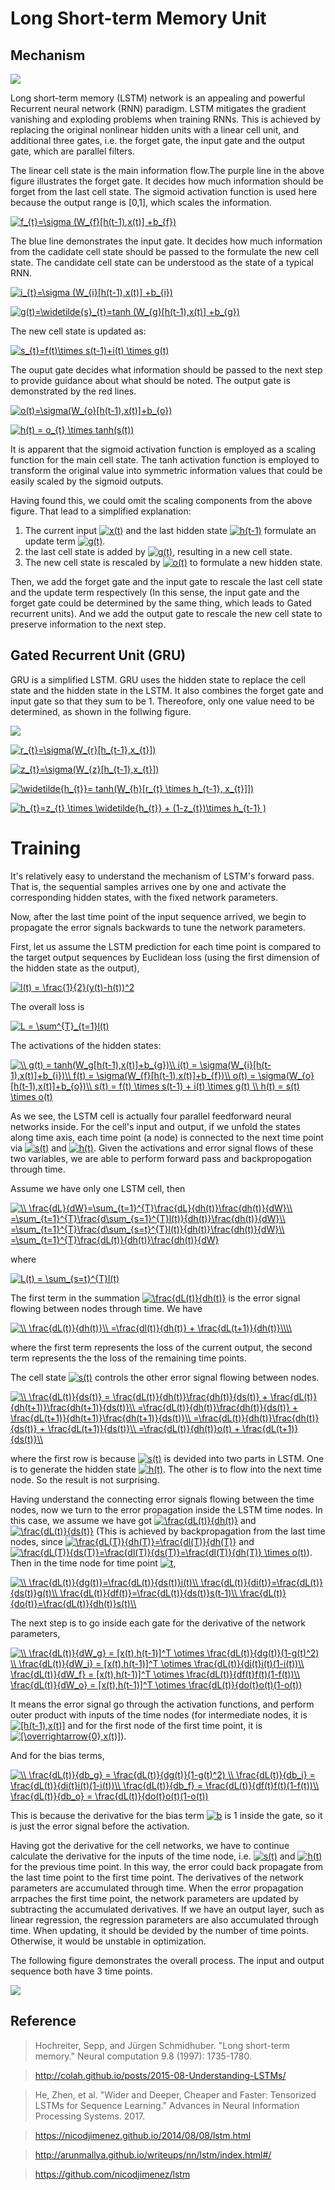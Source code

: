 # Long Short-term Memory Unit
## Mechanism

![](https://github.com/ZhichenML/LifePlan/blob/master/Recording/Machine-Learning-Wiki/fig/LSTM.png)

Long short-term memory (LSTM) network is an appealing and powerful Recurrent neural network (RNN) paradigm. LSTM mitigates the gradient vanishing and exploding problems when training RNNs. This is achieved by replacing the original nonlinear hidden units with a linear cell unit, and additional three gates, i.e. the forget gate, the input gate and the output gate, which are parallel filters.

The linear cell state is the main information flow.The purple line in the above figure illustrates the forget gate. It decides how much information should be forget from the last cell state. The sigmoid activation function is used here because the output range is [0,1], which scales the information.
<!--f_{t}=\sigma (W_{f}[h(t-1),x(t)] +b_{f})-->
<a href="https://www.codecogs.com/eqnedit.php?latex=f_{t}=\sigma&space;(W_{f}[h(t-1),x(t)]&space;&plus;b_{f})" target="_blank"><img src="https://latex.codecogs.com/gif.latex?f_{t}=\sigma&space;(W_{f}[h(t-1),x(t)]&space;&plus;b_{f})" title="f_{t}=\sigma (W_{f}[h(t-1),x(t)] +b_{f})" /></a>

The blue line demonstrates the input gate. It decides how much information from the cadidate cell state should be passed to the formulate the new cell state. The candidate cell state can be understood as the state of a typical RNN.
<!--i_{t}=\sigma (W_{i}[h(t-1),x(t)] +b_{i})-->
<a href="https://www.codecogs.com/eqnedit.php?latex=i_{t}=\sigma&space;(W_{i}[h(t-1),x(t)]&space;&plus;b_{i})" target="_blank"><img src="https://latex.codecogs.com/gif.latex?i_{t}=\sigma&space;(W_{i}[h(t-1),x(t)]&space;&plus;b_{i})" title="i_{t}=\sigma (W_{i}[h(t-1),x(t)] +b_{i})" /></a>
<!--g(t)=\widetilde{s}_{t}=tanh (W_{g}[h(t-1),x(t)] +b_{g})-->
<a href="https://www.codecogs.com/eqnedit.php?latex=g(t)=\widetilde{s}_{t}=tanh&space;(W_{g}[h(t-1),x(t)]&space;&plus;b_{g})" target="_blank"><img src="https://latex.codecogs.com/gif.latex?g(t)=\widetilde{s}_{t}=tanh&space;(W_{g}[h(t-1),x(t)]&space;&plus;b_{g})" title="g(t)=\widetilde{s}_{t}=tanh (W_{g}[h(t-1),x(t)] +b_{g})" /></a>

The new cell state is updated as:
<!--s_{t}=f(t)\times s(t-1)+i(t) \times g(t)-->
<a href="https://www.codecogs.com/eqnedit.php?latex=s_{t}=f(t)\times&space;s(t-1)&plus;i(t)&space;\times&space;g(t)" target="_blank"><img src="https://latex.codecogs.com/gif.latex?s_{t}=f(t)\times&space;s(t-1)&plus;i(t)&space;\times&space;g(t)" title="s_{t}=f(t)\times s(t-1)+i(t) \times g(t)" /></a>

The ouput gate decides what information should be passed to the next step to provide guidance about what should be noted. The output gate is demonstrated by the red lines.
<!--o(t)=\sigma(W_{o}[h(t-1),x(t)]+b_{o})-->
<a href="https://www.codecogs.com/eqnedit.php?latex=o(t)=\sigma(W_{o}[h(t-1),x(t)]&plus;b_{o})" target="_blank"><img src="https://latex.codecogs.com/gif.latex?o(t)=\sigma(W_{o}[h(t-1),x(t)]&plus;b_{o})" title="o(t)=\sigma(W_{o}[h(t-1),x(t)]+b_{o})" /></a>
<!--h(t) = o_{t} \times tanh(s(t))-->
<a href="https://www.codecogs.com/eqnedit.php?latex=h(t)&space;=&space;o_{t}&space;\times&space;tanh(s(t))" target="_blank"><img src="https://latex.codecogs.com/gif.latex?h(t)&space;=&space;o_{t}&space;\times&space;tanh(s(t))" title="h(t) = o_{t} \times tanh(s(t))" /></a>

It is apparent that the sigmoid activation function is employed as a scaling function for the main cell state. The tanh activation function is employed to transform the original value into symmetric information values that could be easily scaled by the sigmoid outputs. 

Having found this, we could omit the scaling components from the above figure. 
That lead to a simplified explanation: 
1. The current input 
<a href="https://www.codecogs.com/eqnedit.php?latex=x(t)" target="_blank"><img src="https://latex.codecogs.com/gif.latex?x(t)" title="x(t)" /></a>
and the last hidden state <a href="https://www.codecogs.com/eqnedit.php?latex=h(t-1)" target="_blank"><img src="https://latex.codecogs.com/gif.latex?h(t-1)" title="h(t-1)" /></a>
formulate an update term <a href="https://www.codecogs.com/eqnedit.php?latex=g(t)" target="_blank"><img src="https://latex.codecogs.com/gif.latex?g(t)" title="g(t)" /></a>.  
2. the last cell state is added by <a href="https://www.codecogs.com/eqnedit.php?latex=g(t)" target="_blank"><img src="https://latex.codecogs.com/gif.latex?g(t)" title="g(t)" /></a>, resulting in a new cell state.
3. The new cell state is rescaled by <a href="https://www.codecogs.com/eqnedit.php?latex=o(t)" target="_blank"><img src="https://latex.codecogs.com/gif.latex?o(t)" title="o(t)" /></a> to formulate a new hidden state.

Then, we add the forget gate and the input gate to rescale the last cell state and the update term respectively (In this sense, the input gate and the forget gate could be determined by the same thing, which leads to Gated recurrent units). And we add the output gate to rescale the new cell state to preserve information to the next step.


## Gated Recurrent Unit (GRU)
GRU is a simplified LSTM. GRU uses the hidden state to replace the cell state and the hidden state in the LSTM. It also combines the forget gate and input gate so that they sum to be 1. Thereofore, only one value need to be determined, as shown in the follwing figure.

![](https://github.com/ZhichenML/LifePlan/blob/master/Recording/Machine-Learning-Wiki/fig/GRU.png)

<!--r_{t}=\sigma(W_{r}[h_{t-1},x_{t}])-->
<a href="https://www.codecogs.com/eqnedit.php?latex=r_{t}=\sigma(W_{r}[h_{t-1},x_{t}])" target="_blank"><img src="https://latex.codecogs.com/gif.latex?r_{t}=\sigma(W_{r}[h_{t-1},x_{t}])" title="r_{t}=\sigma(W_{r}[h_{t-1},x_{t}])" /></a>
<!--z_{t}=\sigma(W_{z}[h_{t-1},x_{t}])-->
<a href="https://www.codecogs.com/eqnedit.php?latex=z_{t}=\sigma(W_{z}[h_{t-1},x_{t}])" target="_blank"><img src="https://latex.codecogs.com/gif.latex?z_{t}=\sigma(W_{z}[h_{t-1},x_{t}])" title="z_{t}=\sigma(W_{z}[h_{t-1},x_{t}])" /></a>
<!--\widetilde{h_{t}}= tanh(W_{h}[r_{t} \times h_{t-1}, x_{t}]])-->
<a href="https://www.codecogs.com/eqnedit.php?latex=\widetilde{h_{t}}=&space;tanh(W_{h}[r_{t}&space;\times&space;h_{t-1},&space;x_{t}]])" target="_blank"><img src="https://latex.codecogs.com/gif.latex?\widetilde{h_{t}}=&space;tanh(W_{h}[r_{t}&space;\times&space;h_{t-1},&space;x_{t}]])" title="\widetilde{h_{t}}= tanh(W_{h}[r_{t} \times h_{t-1}, x_{t}]])" /></a>
<!--h_{t}=z_{t} \times \widetilde{h_{t}} + (1-z_{t})\times h_{t-1} )-->
<a href="https://www.codecogs.com/eqnedit.php?latex=h_{t}=z_{t}&space;\times&space;\widetilde{h_{t}}&space;&plus;&space;(1-z_{t})\times&space;h_{t-1}&space;)" target="_blank"><img src="https://latex.codecogs.com/gif.latex?h_{t}=z_{t}&space;\times&space;\widetilde{h_{t}}&space;&plus;&space;(1-z_{t})\times&space;h_{t-1}&space;)" title="h_{t}=z_{t} \times \widetilde{h_{t}} + (1-z_{t})\times h_{t-1} )" /></a>

# Training

It's relatively easy to understand the mechanism of LSTM's forward pass. That is, the sequential samples arrives one by one and activate the corresponding hidden states, with the fixed network parameters.

Now, after the last time point of the input sequence arrived, we begin to propagate the error signals backwards to tune the network parameters.

First, let us assume the LSTM prediction for each time point is compared to the target output sequences by Euclidean loss (using the first dimension of the hidden state as the output),
<!--l(t) = \frac{1}{2}(y(t)-h(t))^2-->
<a href="https://www.codecogs.com/eqnedit.php?latex=l(t)&space;=&space;\frac{1}{2}(y(t)-h(t))^2" target="_blank"><img src="https://latex.codecogs.com/gif.latex?l(t)&space;=&space;\frac{1}{2}(y(t)-h(t))^2" title="l(t) = \frac{1}{2}(y(t)-h(t))^2" /></a>

The overall loss is 
<!--L = \sum^{T}_{t=1}l(t)-->
<a href="https://www.codecogs.com/eqnedit.php?latex=L&space;=&space;\sum^{T}_{t=1}l(t)" target="_blank"><img src="https://latex.codecogs.com/gif.latex?L&space;=&space;\sum^{T}_{t=1}l(t)" title="L = \sum^{T}_{t=1}l(t)" /></a>

The activations of the hidden states:
<!--\\
g(t) = tanh(W_g[h(t-1),x(t)]+b_{g})\\
i(t) = \sigma(W_{i}[h(t-1),x(t)]+b_{i})\\
f(t) = \sigma(W_{f}[h(t-1),x(t)]+b_{f})\\
o(t) = \sigma(W_{o}[h(t-1),x(t)]+b_{o})\\
s(t) = f(t) \times s(t-1) + i(t) \times g(t) \\
h(t) = s(t) \times o(t)-->
<a href="https://www.codecogs.com/eqnedit.php?latex=\\&space;g(t)&space;=&space;tanh(W_g[h(t-1),x(t)]&plus;b_{g})\\&space;i(t)&space;=&space;\sigma(W_{i}[h(t-1),x(t)]&plus;b_{i})\\&space;f(t)&space;=&space;\sigma(W_{f}[h(t-1),x(t)]&plus;b_{f})\\&space;o(t)&space;=&space;\sigma(W_{o}[h(t-1),x(t)]&plus;b_{o})\\&space;s(t)&space;=&space;f(t)&space;\times&space;s(t-1)&space;&plus;&space;i(t)&space;\times&space;g(t)&space;\\&space;h(t)&space;=&space;s(t)&space;\times&space;o(t)" target="_blank"><img src="https://latex.codecogs.com/gif.latex?\\&space;g(t)&space;=&space;tanh(W_g[h(t-1),x(t)]&plus;b_{g})\\&space;i(t)&space;=&space;\sigma(W_{i}[h(t-1),x(t)]&plus;b_{i})\\&space;f(t)&space;=&space;\sigma(W_{f}[h(t-1),x(t)]&plus;b_{f})\\&space;o(t)&space;=&space;\sigma(W_{o}[h(t-1),x(t)]&plus;b_{o})\\&space;s(t)&space;=&space;f(t)&space;\times&space;s(t-1)&space;&plus;&space;i(t)&space;\times&space;g(t)&space;\\&space;h(t)&space;=&space;s(t)&space;\times&space;o(t)" title="\\ g(t) = tanh(W_g[h(t-1),x(t)]+b_{g})\\ i(t) = \sigma(W_{i}[h(t-1),x(t)]+b_{i})\\ f(t) = \sigma(W_{f}[h(t-1),x(t)]+b_{f})\\ o(t) = \sigma(W_{o}[h(t-1),x(t)]+b_{o})\\ s(t) = f(t) \times s(t-1) + i(t) \times g(t) \\ h(t) = s(t) \times o(t)" /></a>

As we see, the LSTM cell is actually four parallel feedforward neural networks inside. For the cell's input and output, if we unfold the states along time axis, each time point (a node) is connected to the next time point via <a href="https://www.codecogs.com/eqnedit.php?latex=s(t)" target="_blank"><img src="https://latex.codecogs.com/gif.latex?s(t)" title="s(t)" /></a> and <a href="https://www.codecogs.com/eqnedit.php?latex=h(t)" target="_blank"><img src="https://latex.codecogs.com/gif.latex?h(t)" title="h(t)" /></a>. Given the activations and error signal flows of these two variables, we are able to perform forward pass and backpropogation through time.

Assume we have only one LSTM cell, then
<!--\\
\frac{dL}{dW}=\sum_{t=1}^{T}\frac{dL}{dh(t)}\frac{dh(t)}{dW}\\
=\sum_{t=1}^{T}\frac{d\sum_{s=1}^{T}l(t)}{dh(t)}\frac{dh(t)}{dW}\\
=\sum_{t=1}^{T}\frac{d\sum_{s=t}^{T}l(t)}{dh(t)}\frac{dh(t)}{dW}\\
=\sum_{t=1}^{T}\frac{dL(t)}{dh(t)}\frac{dh(t)}{dW}-->
<a href="https://www.codecogs.com/eqnedit.php?latex=\\&space;\frac{dL}{dW}=\sum_{t=1}^{T}\frac{dL}{dh(t)}\frac{dh(t)}{dW}\\&space;=\sum_{t=1}^{T}\frac{d\sum_{s=1}^{T}l(t)}{dh(t)}\frac{dh(t)}{dW}\\&space;=\sum_{t=1}^{T}\frac{d\sum_{s=t}^{T}l(t)}{dh(t)}\frac{dh(t)}{dW}\\&space;=\sum_{t=1}^{T}\frac{dL(t)}{dh(t)}\frac{dh(t)}{dW}" target="_blank"><img src="https://latex.codecogs.com/gif.latex?\\&space;\frac{dL}{dW}=\sum_{t=1}^{T}\frac{dL}{dh(t)}\frac{dh(t)}{dW}\\&space;=\sum_{t=1}^{T}\frac{d\sum_{s=1}^{T}l(t)}{dh(t)}\frac{dh(t)}{dW}\\&space;=\sum_{t=1}^{T}\frac{d\sum_{s=t}^{T}l(t)}{dh(t)}\frac{dh(t)}{dW}\\&space;=\sum_{t=1}^{T}\frac{dL(t)}{dh(t)}\frac{dh(t)}{dW}" title="\\ \frac{dL}{dW}=\sum_{t=1}^{T}\frac{dL}{dh(t)}\frac{dh(t)}{dW}\\ =\sum_{t=1}^{T}\frac{d\sum_{s=1}^{T}l(t)}{dh(t)}\frac{dh(t)}{dW}\\ =\sum_{t=1}^{T}\frac{d\sum_{s=t}^{T}l(t)}{dh(t)}\frac{dh(t)}{dW}\\ =\sum_{t=1}^{T}\frac{dL(t)}{dh(t)}\frac{dh(t)}{dW}" /></a>

where 
<!--L(t) = \sum_{s=t}^{T}l(t)--> 
<a href="https://www.codecogs.com/eqnedit.php?latex=L(t)&space;=&space;\sum_{s=t}^{T}l(t)" target="_blank"><img src="https://latex.codecogs.com/gif.latex?L(t)&space;=&space;\sum_{s=t}^{T}l(t)" title="L(t) = \sum_{s=t}^{T}l(t)" /></a>

The first term in the summation <!--\frac{dL(t)}{dh(t)}--> <a href="https://www.codecogs.com/eqnedit.php?latex=\frac{dL(t)}{dh(t)}" target="_blank"><img src="https://latex.codecogs.com/gif.latex?\frac{dL(t)}{dh(t)}" title="\frac{dL(t)}{dh(t)}" /></a> is the error signal flowing between nodes through time. We have 

<!--\\
\frac{dL(t)}{dh(t)}\\
=\frac{dl(t)}{dh(t)} + \frac{dL(t+1)}{dh(t)}\\\\-->
<a href="https://www.codecogs.com/eqnedit.php?latex=\\&space;\frac{dL(t)}{dh(t)}\\&space;=\frac{dl(t)}{dh(t)}&space;&plus;&space;\frac{dL(t&plus;1)}{dh(t)}\\\\" target="_blank"><img src="https://latex.codecogs.com/gif.latex?\\&space;\frac{dL(t)}{dh(t)}\\&space;=\frac{dl(t)}{dh(t)}&space;&plus;&space;\frac{dL(t&plus;1)}{dh(t)}\\\\" title="\\ \frac{dL(t)}{dh(t)}\\ =\frac{dl(t)}{dh(t)} + \frac{dL(t+1)}{dh(t)}\\\\" /></a>

where the first term represents the loss of the current output, the second term represents the the loss of the remaining time points. 

The cell state <!--s(t)--><a href="https://www.codecogs.com/eqnedit.php?latex=s(t)" target="_blank"><img src="https://latex.codecogs.com/gif.latex?s(t)" title="s(t)" /></a> controls the other error signal flowing between nodes.
<!--\\
\frac{dL(t)}{ds(t)} = \frac{dL(t)}{dh(t)}\frac{dh(t)}{ds(t)} + \frac{dL(t)}{dh(t+1)}\frac{dh(t+1)}{ds(t)}\\
=\frac{dL(t)}{dh(t)}\frac{dh(t)}{ds(t)} + \frac{dL(t+1)}{dh(t+1)}\frac{dh(t+1)}{ds(t)}\\
=\frac{dL(t)}{dh(t)}\frac{dh(t)}{ds(t)} + \frac{dL(t+1)}{ds(t)}\\
=\frac{dL(t)}{dh(t)}o(t) + \frac{dL(t+1)}{ds(t)}\\-->

<a href="https://www.codecogs.com/eqnedit.php?latex=\\&space;\frac{dL(t)}{ds(t)}&space;=&space;\frac{dL(t)}{dh(t)}\frac{dh(t)}{ds(t)}&space;&plus;&space;\frac{dL(t)}{dh(t&plus;1)}\frac{dh(t&plus;1)}{ds(t)}\\&space;=\frac{dL(t)}{dh(t)}\frac{dh(t)}{ds(t)}&space;&plus;&space;\frac{dL(t&plus;1)}{dh(t&plus;1)}\frac{dh(t&plus;1)}{ds(t)}\\&space;=\frac{dL(t)}{dh(t)}\frac{dh(t)}{ds(t)}&space;&plus;&space;\frac{dL(t&plus;1)}{ds(t)}\\&space;=\frac{dL(t)}{dh(t)}o(t)&space;&plus;&space;\frac{dL(t&plus;1)}{ds(t)}\\" target="_blank"><img src="https://latex.codecogs.com/gif.latex?\\&space;\frac{dL(t)}{ds(t)}&space;=&space;\frac{dL(t)}{dh(t)}\frac{dh(t)}{ds(t)}&space;&plus;&space;\frac{dL(t)}{dh(t&plus;1)}\frac{dh(t&plus;1)}{ds(t)}\\&space;=\frac{dL(t)}{dh(t)}\frac{dh(t)}{ds(t)}&space;&plus;&space;\frac{dL(t&plus;1)}{dh(t&plus;1)}\frac{dh(t&plus;1)}{ds(t)}\\&space;=\frac{dL(t)}{dh(t)}\frac{dh(t)}{ds(t)}&space;&plus;&space;\frac{dL(t&plus;1)}{ds(t)}\\&space;=\frac{dL(t)}{dh(t)}o(t)&space;&plus;&space;\frac{dL(t&plus;1)}{ds(t)}\\" title="\\ \frac{dL(t)}{ds(t)} = \frac{dL(t)}{dh(t)}\frac{dh(t)}{ds(t)} + \frac{dL(t)}{dh(t+1)}\frac{dh(t+1)}{ds(t)}\\ =\frac{dL(t)}{dh(t)}\frac{dh(t)}{ds(t)} + \frac{dL(t+1)}{dh(t+1)}\frac{dh(t+1)}{ds(t)}\\ =\frac{dL(t)}{dh(t)}\frac{dh(t)}{ds(t)} + \frac{dL(t+1)}{ds(t)}\\ =\frac{dL(t)}{dh(t)}o(t) + \frac{dL(t+1)}{ds(t)}\\" /></a>

where the first row is because <!--s(t)--> <a href="https://www.codecogs.com/eqnedit.php?latex=s(t)" target="_blank"><img src="https://latex.codecogs.com/gif.latex?s(t)" title="s(t)" /></a> is devided into two parts in LSTM. One is to generate the hidden state <!--h(t)--> <a href="https://www.codecogs.com/eqnedit.php?latex=h(t)" target="_blank"><img src="https://latex.codecogs.com/gif.latex?h(t)" title="h(t)" /></a>. The other is to flow into the next time node. So the result is not surprising.

Having understand the connecting error signals flowing between the time nodes, now we turn to the error propagation inside the LSTM time nodes. In this case, we assume we have got <!--\frac{dL(t)}{dh(t)}--> <a href="https://www.codecogs.com/eqnedit.php?latex=\frac{dL(t)}{dh(t)}" target="_blank"><img src="https://latex.codecogs.com/gif.latex?\frac{dL(t)}{dh(t)}" title="\frac{dL(t)}{dh(t)}" /></a> and <!--\frac{dL(t)}{ds(t)}--> <a href="https://www.codecogs.com/eqnedit.php?latex=\frac{dL(t)}{ds(t)}" target="_blank"><img src="https://latex.codecogs.com/gif.latex?\frac{dL(t)}{ds(t)}" title="\frac{dL(t)}{ds(t)}" /></a> (This is achieved by backpropagation from the last time nodes, since <!--\frac{dL(T)}{dh(T)}=\frac{dl(T)}{dh(T)}--> <a href="https://www.codecogs.com/eqnedit.php?latex=\frac{dL(T)}{dh(T)}=\frac{dl(T)}{dh(T)}" target="_blank"><img src="https://latex.codecogs.com/gif.latex?\frac{dL(T)}{dh(T)}=\frac{dl(T)}{dh(T)}" title="\frac{dL(T)}{dh(T)}=\frac{dl(T)}{dh(T)}" /></a> and <!--\frac{dL(T)}{ds(T)}=\frac{dl(T)}{ds(T)}=\frac{dl(T)}{dh(T)} \times o(t)--> <a href="https://www.codecogs.com/eqnedit.php?latex=\frac{dL(T)}{ds(T)}=\frac{dl(T)}{ds(T)}=\frac{dl(T)}{dh(T)}&space;\times&space;o(t)" target="_blank"><img src="https://latex.codecogs.com/gif.latex?\frac{dL(T)}{ds(T)}=\frac{dl(T)}{ds(T)}=\frac{dl(T)}{dh(T)}&space;\times&space;o(t)" title="\frac{dL(T)}{ds(T)}=\frac{dl(T)}{ds(T)}=\frac{dl(T)}{dh(T)} \times o(t)" /></a>).
Then in the time node for time point <a href="https://www.codecogs.com/eqnedit.php?latex=t" target="_blank"><img src="https://latex.codecogs.com/gif.latex?t" title="t" /></a>,

<!--\\
\frac{dL(t)}{dg(t)}=\frac{dL(t)}{ds(t)}i(t)\\
\frac{dL(t)}{di(t)}=\frac{dL(t)}{ds(t)}g(t)\\
\frac{dL(t)}{df(t)}=\frac{dL(t)}{ds(t)}s(t-1)\\
\frac{dL(t)}{do(t)}=\frac{dL(t)}{dh(t)}s(t)\\-->
<a href="https://www.codecogs.com/eqnedit.php?latex=\\&space;\frac{dL(t)}{dg(t)}=\frac{dL(t)}{ds(t)}i(t)\\&space;\frac{dL(t)}{di(t)}=\frac{dL(t)}{ds(t)}g(t)\\&space;\frac{dL(t)}{df(t)}=\frac{dL(t)}{ds(t)}s(t-1)\\&space;\frac{dL(t)}{do(t)}=\frac{dL(t)}{dh(t)}s(t)\\" target="_blank"><img src="https://latex.codecogs.com/gif.latex?\\&space;\frac{dL(t)}{dg(t)}=\frac{dL(t)}{ds(t)}i(t)\\&space;\frac{dL(t)}{di(t)}=\frac{dL(t)}{ds(t)}g(t)\\&space;\frac{dL(t)}{df(t)}=\frac{dL(t)}{ds(t)}s(t-1)\\&space;\frac{dL(t)}{do(t)}=\frac{dL(t)}{dh(t)}s(t)\\" title="\\ \frac{dL(t)}{dg(t)}=\frac{dL(t)}{ds(t)}i(t)\\ \frac{dL(t)}{di(t)}=\frac{dL(t)}{ds(t)}g(t)\\ \frac{dL(t)}{df(t)}=\frac{dL(t)}{ds(t)}s(t-1)\\ \frac{dL(t)}{do(t)}=\frac{dL(t)}{dh(t)}s(t)\\" /></a>

The next step is to go inside each gate for the derivative of the network parameters,
<!--\\
\frac{dL(t)}{dW_g} = [x(t),h(t-1)]^T \otimes \frac{dL(t)}{dg(t)}(1-g(t)^2) \\
\frac{dL(t)}{dW_i} = [x(t),h(t-1)]^T \otimes \frac{dL(t)}{di(t}i(t)(1-i(t))\\
\frac{dL(t)}{dW_f} = [x(t),h(t-1)]^T \otimes \frac{dL(t)}{df(t}f(t)(1-f(t))\\
\frac{dL(t)}{dW_o} = [x(t),h(t-1)]^T \otimes \frac{dL(t)}{do(t}o(t)(1-o(t))-->
<a href="https://www.codecogs.com/eqnedit.php?latex=\\&space;\frac{dL(t)}{dW_g}&space;=&space;[x(t),h(t-1)]^T&space;\otimes&space;\frac{dL(t)}{dg(t)}(1-g(t)^2)&space;\\&space;\frac{dL(t)}{dW_i}&space;=&space;[x(t),h(t-1)]^T&space;\otimes&space;\frac{dL(t)}{di(t}i(t)(1-i(t))\\&space;\frac{dL(t)}{dW_f}&space;=&space;[x(t),h(t-1)]^T&space;\otimes&space;\frac{dL(t)}{df(t}f(t)(1-f(t))\\&space;\frac{dL(t)}{dW_o}&space;=&space;[x(t),h(t-1)]^T&space;\otimes&space;\frac{dL(t)}{do(t}o(t)(1-o(t))" target="_blank"><img src="https://latex.codecogs.com/gif.latex?\\&space;\frac{dL(t)}{dW_g}&space;=&space;[x(t),h(t-1)]^T&space;\otimes&space;\frac{dL(t)}{dg(t)}(1-g(t)^2)&space;\\&space;\frac{dL(t)}{dW_i}&space;=&space;[x(t),h(t-1)]^T&space;\otimes&space;\frac{dL(t)}{di(t}i(t)(1-i(t))\\&space;\frac{dL(t)}{dW_f}&space;=&space;[x(t),h(t-1)]^T&space;\otimes&space;\frac{dL(t)}{df(t}f(t)(1-f(t))\\&space;\frac{dL(t)}{dW_o}&space;=&space;[x(t),h(t-1)]^T&space;\otimes&space;\frac{dL(t)}{do(t}o(t)(1-o(t))" title="\\ \frac{dL(t)}{dW_g} = [x(t),h(t-1)]^T \otimes \frac{dL(t)}{dg(t)}(1-g(t)^2) \\ \frac{dL(t)}{dW_i} = [x(t),h(t-1)]^T \otimes \frac{dL(t)}{di(t}i(t)(1-i(t))\\ \frac{dL(t)}{dW_f} = [x(t),h(t-1)]^T \otimes \frac{dL(t)}{df(t}f(t)(1-f(t))\\ \frac{dL(t)}{dW_o} = [x(t),h(t-1)]^T \otimes \frac{dL(t)}{do(t}o(t)(1-o(t))" /></a>

It means the error signal go through the activation functions, and perform outer product with inputs of the time nodes (for intermediate nodes, it is <!--[h(t-1),x(t)]--> <a href="https://www.codecogs.com/eqnedit.php?latex=[h(t-1),x(t)]" target="_blank"><img src="https://latex.codecogs.com/gif.latex?[h(t-1),x(t)]" title="[h(t-1),x(t)]" /></a> and for the first node of the first time point, it is <!--[\overrightarrow{0},x(t)]--> <a href="https://www.codecogs.com/eqnedit.php?latex=[\overrightarrow{0},x(t)]" target="_blank"><img src="https://latex.codecogs.com/gif.latex?[\overrightarrow{0},x(t)]" title="[\overrightarrow{0},x(t)]" /></a>). 

And for the bias terms,

<!--\\
\frac{dL(t)}{db_g} = \frac{dL(t)}{dg(t)}(1-g(t)^2) \\
\frac{dL(t)}{db_i} = \frac{dL(t)}{di(t}i(t)(1-i(t))\\
\frac{dL(t)}{db_f} = \frac{dL(t)}{df(t}f(t)(1-f(t))\\
\frac{dL(t)}{db_o} = \frac{dL(t)}{do(t}o(t)(1-o(t))-->
<a href="https://www.codecogs.com/eqnedit.php?latex=\\&space;\frac{dL(t)}{db_g}&space;=&space;\frac{dL(t)}{dg(t)}(1-g(t)^2)&space;\\&space;\frac{dL(t)}{db_i}&space;=&space;\frac{dL(t)}{di(t}i(t)(1-i(t))\\&space;\frac{dL(t)}{db_f}&space;=&space;\frac{dL(t)}{df(t}f(t)(1-f(t))\\&space;\frac{dL(t)}{db_o}&space;=&space;\frac{dL(t)}{do(t}o(t)(1-o(t))" target="_blank"><img src="https://latex.codecogs.com/gif.latex?\\&space;\frac{dL(t)}{db_g}&space;=&space;\frac{dL(t)}{dg(t)}(1-g(t)^2)&space;\\&space;\frac{dL(t)}{db_i}&space;=&space;\frac{dL(t)}{di(t}i(t)(1-i(t))\\&space;\frac{dL(t)}{db_f}&space;=&space;\frac{dL(t)}{df(t}f(t)(1-f(t))\\&space;\frac{dL(t)}{db_o}&space;=&space;\frac{dL(t)}{do(t}o(t)(1-o(t))" title="\\ \frac{dL(t)}{db_g} = \frac{dL(t)}{dg(t)}(1-g(t)^2) \\ \frac{dL(t)}{db_i} = \frac{dL(t)}{di(t}i(t)(1-i(t))\\ \frac{dL(t)}{db_f} = \frac{dL(t)}{df(t}f(t)(1-f(t))\\ \frac{dL(t)}{db_o} = \frac{dL(t)}{do(t}o(t)(1-o(t))" /></a>

This is because the derivative for the bias term <a href="https://www.codecogs.com/eqnedit.php?latex=b" target="_blank"><img src="https://latex.codecogs.com/gif.latex?b" title="b" /></a> is 1 inside the gate, so it is just the error signal before the activation.

Having got the derivative for the cell networks, we have to continue calculate the derivative for the inputs of the time node, i.e. <a href="https://www.codecogs.com/eqnedit.php?latex=s(t)" target="_blank"><img src="https://latex.codecogs.com/gif.latex?s(t)" title="s(t)" /></a> and <a href="https://www.codecogs.com/eqnedit.php?latex=h(t)" target="_blank"><img src="https://latex.codecogs.com/gif.latex?h(t)" title="h(t)" /></a> for the previous time point. In this way, the error could back propagate from the last time point to the first time point. The derivatives of the network parameters are accumulated through time. When the error propagation arrpaches the first time point, the network parameters are updated by subtracting the accumulated derivatives. If we have an output layer, such as linear regression, the regression parameters are also accumulated through time. When updating, it should be devided by the number of time points. Otherwise, it would be unstable in optimization.

The following figure demonstrates the overall process. The input and output sequence both have 3 time points.

![](https://github.com/ZhichenML/LifePlan/blob/master/Recording/Machine-Learning-Wiki/fig/BPTT.png)





## Reference

> Hochreiter, Sepp, and Jürgen Schmidhuber. "Long short-term memory." Neural computation 9.8 (1997): 1735-1780.

> http://colah.github.io/posts/2015-08-Understanding-LSTMs/

> He, Zhen, et al. "Wider and Deeper, Cheaper and Faster: Tensorized LSTMs for Sequence Learning." Advances in Neural Information Processing Systems. 2017.

> https://nicodjimenez.github.io/2014/08/08/lstm.html

> http://arunmallya.github.io/writeups/nn/lstm/index.html#/

> https://github.com/nicodjimenez/lstm
